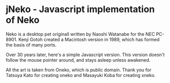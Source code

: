 jNeko - Javascript implementation of Neko
=========================================

Neko is a desktop pet originall written by Naoshi Watanabe for the NEC PC-8901.
Kenji Gotoh created a Macintosh version in 1989, which has formed the basis of
many ports.

Over 30 years later, here's a simple Javascript version. This version doesn't
follow the mouse pointer around, and stays asleep unless awakened.

All the art is taken from Oneko, which is public domain. Thank you for Tatsuya
Kato for creating oneko and Masayuki Koba for creating xneko.
